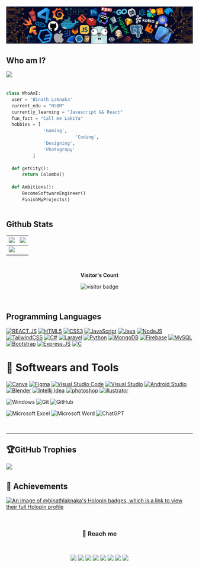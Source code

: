 ![Github Banner](https://github.com/Jaydeep-Yadav/Jaydeep-Yadav/blob/main/banner.png)


## Who am I?

<img src="https://readme-typing-svg.herokuapp.com?font=Architects+Daughter&color=22EBF7&size=25&center=false&lines=hey!+its+Binath+Laknaka;Full+stack+web+developer...;UI+/+UX+Enthusiast...;Active+Open+Source+Contributor..."/>

<div align item='left'>

  
  ```python

  class WhoAmI:
    user = 'Binath Laknaka'
	current_edu = "NSBM"
    currently_learning = "Javascript && React"
    fun_fact = "Call me LakiYa"
	hobbies = [
				'Gaming',
                        	'Coding',
			 	'Designing',
				'Photograpy'
			]
	
	def getCity():
		return Colombo()
	
	def Ambitions():
		BecomeSoftwareEngineer()
		FinishMyProjects()
	
 ```
</div>



## Github Stats

<img src="https://github-readme-stats.vercel.app/api?username=binathlaknaka&&show_icons=true&count_private=true&theme=github_dark">|<img src="https://github-readme-streak-stats.herokuapp.com/?user=binathlaknaka&theme=blueberry_duo"/>
|---|---|
<img src="https://github-readme-stats.vercel.app/api/top-langs/?username=binathlaknaka&layout=compact&theme=github_dark"/>|

</br>
<p align="center"><b>Visitor's Count</b></p>
<p align="center"><img src="https://profile-counter.glitch.me/%7Bbinathlaknaka%7D/count.svg" alt="visitor badge"/></p></br>

## Programming Languages

<a href="https://"><img src="https://img.shields.io/static/v1?label=&message=REACT.JS&color=%2361DAFB&style=for-the-badge&logo=react&logoColor=grey" alt="REACT.JS"></a>
<a href="https://"><img src="https://img.shields.io/badge/html5-%23E34F26.svg?style=for-the-badge&logo=html5&logoColor=white" alt="HTML5"></a>
<a href="https://"><img src="https://img.shields.io/badge/css3-%231572B6.svg?style=for-the-badge&logo=css3&logoColor=white" alt="CSS3"></a>
<a href="https://"><img src="https://img.shields.io/badge/javascript-%23323330.svg?style=for-the-badge&logo=javascript&logoColor=%23F7DF1E" alt="JavaScript"></a>
<a href="https://"><img src="https://img.shields.io/badge/java-%23ED8B00.svg?style=for-the-badge&logo=openjdk&logoColor=white" alt="Java"></a>
<a href="https://"><img src="https://img.shields.io/badge/node.js-6DA55F?style=for-the-badge&logo=node.js&logoColor=white" alt="NodeJS"></a>
<a href="https://"><img src="https://img.shields.io/badge/tailwindcss-%2338B2AC.svg?style=for-the-badge&logo=tailwind-css&logoColor=white" alt="TailwindCSS"></a>
<a href="https://"><img src="https://img.shields.io/badge/c%23-%23239120.svg?style=for-the-badge&logo=c-sharp&logoColor=white" alt="C#"></a>
<a href="https://"><img src="https://img.shields.io/badge/laravel-%23FF2D20.svg?style=for-the-badge&logo=laravel&logoColor=white" alt="Laravel"></a>
<a href="https://"><img src="https://img.shields.io/badge/Python-3776AB?style=for-the-badge&logo=python&logoColor=white" alt="Python"></a>
<a href="https://"><img src="https://img.shields.io/badge/MongoDB-%234ea94b.svg?style=for-the-badge&logo=mongodb&logoColor=white" alt="MongoDB"></a>
<a href="https://"><img src="https://img.shields.io/badge/Firebase-039BE5?style=for-the-badge&logo=Firebase&logoColor=white" alt="Firebase"></a>
<a href="https://"><img src="https://img.shields.io/badge/mysql-%2300f.svg?style=for-the-badge&logo=mysql&logoColor=white" alt="MySQL"></a>
<a href="https://"><img src="https://img.shields.io/badge/bootstrap-%23563D7C.svg?style=for-the-badge&logo=bootstrap&logoColor=white" alt="Bootstrap"></a>
<a href="https://"><img src="https://img.shields.io/badge/express.js-%23404d59.svg?style=for-the-badge&logo=express&logoColor=%2361DAFB" alt="Express.JS"></a>
<a href="https://"><img src="https://img.shields.io/badge/C-00599C?style=for-the-badge&logo=c&logoColor=white" alt="C"></a>
</br>

# 🦾 Softwears and Tools

<a href="https://"><img src="https://img.shields.io/badge/Canva-%2300C4CC.svg?style=for-the-badge&logo=Canva&logoColor=white" alt="Canva"></a>
<a href="https://"><img src="https://img.shields.io/badge/figma-%23F24E1E.svg?style=for-the-badge&logo=figma&logoColor=white" alt="Figma"></a>
<a href="https://"><img src="https://img.shields.io/badge/Visual%20Studio%20Code-0078d7.svg?style=for-the-badge&logo=visual-studio-code&logoColor=white" alt="Visual Studio Code"></a>
<a href="https://"><img src="https://img.shields.io/badge/Visual%20Studio-5C2D91.svg?style=for-the-badge&logo=visual-studio&logoColor=white" alt="Visual Studio"></a>
<a href="https://"><img src="https://img.shields.io/badge/Android%20Studio-3DDC84.svg?style=for-the-badge&logo=android-studio&logoColor=white" alt="Android Studio"></a>
<a href="https://"><img src="https://img.shields.io/badge/blender-%23F5792A.svg?style=for-the-badge&logo=blender&logoColor=white" alt="Blender"></a>
<a href="https://"><img src="https://img.shields.io/badge/IntelliJ_IDEA-000000.svg?style=for-the-badge&logo=intellij-idea&logoColor=white" alt="Intellij Idea"></a>
<a href="https://"><img src="https://img.shields.io/badge/adobe%20photoshop-%2331A8FF.svg?style=for-the-badge&logo=adobe%20photoshop&logoColor=white" alt = "photoshop" /></a>
<a href="https://"><img src="https://img.shields.io/badge/adobe%20illustrator-%23FF9A00.svg?style=for-the-badge&logo=adobe%20illustrator&logoColor=white" alt = "illustrator" /></a>
</br>

![Windows](https://img.shields.io/badge/Windows-0078D6?style=for-the-badge&logo=windows&logoColor=white)
![Git](https://img.shields.io/badge/git-%23F05033.svg?style=for-the-badge&logo=git&logoColor=white)
![GitHub](https://img.shields.io/badge/github-%23121011.svg?style=for-the-badge&logo=github&logoColor=white)

![Microsoft Excel](https://img.shields.io/badge/Microsoft_Excel-217346?style=for-the-badge&logo=microsoft-excel&logoColor=white)
![Microsoft Word](https://img.shields.io/badge/Microsoft_Word-2B579A?style=for-the-badge&logo=microsoft-word&logoColor=white)
![ChatGPT](https://img.shields.io/badge/chatGPT-74aa9c?style=for-the-badge&logo=openai&logoColor=white)

</br>

---

## 🏆GitHub Trophies
![](https://github-profile-trophy.vercel.app/?username=binathlaknaka&theme=tokyonight&no-frame=false&no-bg=false&margin-w=4)
</br>

## 🏅 Achievements
[![An image of @binathlaknaka's Holopin badges, which is a link to view their full Holopin profile](https://holopin.me/binathlaknaka)](https://holopin.io/@binathlaknaka)

</br>

<h3 align="center">📱 Reach me</h3><br>
<p align="center">
	<a href="https://www.linkedin.com/in/binath-laknaka-kalansooriya-0b8247244/"><img src="https://img.shields.io/badge/linkedin-0077B5.svg?style=for-the-badge&logo=linkedin&logoColor=ffffff"/></a>
	<a href=""><img src="https://img.shields.io/badge/portfolio-%23.svg?&style=for-the-badge&logo=&logoColor=white%22"/></a>
	<a href="https://www.facebook.com/share/FuQU8AdBCJzzh7W5/"><img src="https://img.shields.io/badge/facebook-1b74e4.svg?style=for-the-badge&logo=facebook&logoColor=ffffff"/></a>
	<a href="mailto:binathlaknaka@gmail.com?subject=[GitHub]%20🔥%20profile%20contact&body=Hello"><img src="https://img.shields.io/badge/e‑mail-D14836.svg?style=for-the-badge&logo=GMail&logoColor=ffffff"></a>
	<a href="https://www.instagram.com/_laki_x_a/profilecard/?igsh=cmFwZjRhamxsdTZy"><img src="https://img.shields.io/badge/instagram-%23000000.svg?&style=for-the-badge&logo=instagram&logoColor=white"/></a>
	<a href="https://www.youtube.com/@lakiya_valo"><img src="https://img.shields.io/badge/youtube-e00101.svg?style=for-the-badge&logo=youtube&logoColor=ffffff"/></a>
	<a href="https://x.com/BinathLaknaka?t=V1QGsXvBICktskxdwoMV7g&s=08"><img src="https://img.shields.io/badge/twitter-%231DA1F2.svg?&style=for-the-badge&logo=twitter&logoColor=white"/></a>
	<a href="https://medium.com/@binalakiya.11"><img src="https://img.shields.io/badge/medium-%2312100E.svg?&style=for-the-badge&logo=medium&logoColor=white"/></a>
</p>
</br></br>
